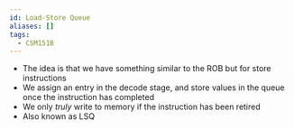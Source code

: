 ```yaml
---
id: Load-Store Queue
aliases: []
tags:
  - CSM151B
---
```


- The idea is that we have something similar to the ROB but for store
  instructions
- We assign an entry in the decode stage, and store values in the queue once the
  instruction has completed
- We only _truly_ write to memory if the instruction has been retired
- Also known as LSQ
